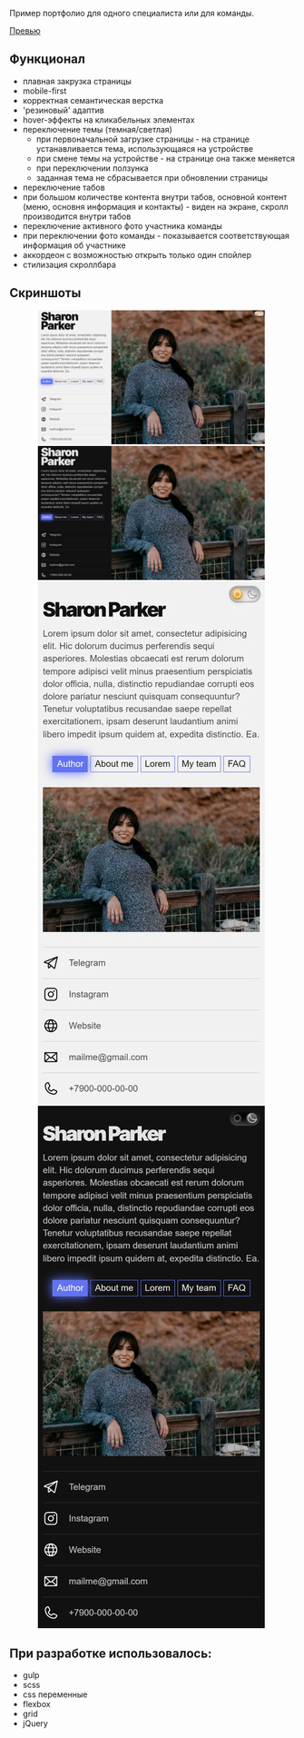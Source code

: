 Пример портфолио для одного специалиста или для команды.

[Превью](https://evgiss.github.io/Design-team-portfolio/)

## Функционал
- плавная закрузка страницы
- mobile-first
- корректная семантическая верстка
- 'резиновый' адаптив
- hover-эффекты на кликабельных элементах
- переключение темы (темная/светлая)
  - при первоначальной загрузке страницы - на странице устанавливается тема, использующаяся на устройстве
  - при смене темы на устройстве - на странице она также меняется
  - при переключении ползунка
  - заданная тема не сбрасывается при обновлении страницы
- переключение табов
- при большом количестве контента внутри табов, основной контент (меню, основня информация и контакты) - виден на экране, скролл производится внутри табов
- переключение активного фото участника команды
- при переключении фото команды - показывается соответствующая информация об участнике
- аккордеон с возможностью открыть только один спойлер
- стилизация скроллбара
 
## Скриншоты

<div align="center">
  <img src="screenshots/desktop-light.jpg" alt="preview" width="400"/>&nbsp;<img src="screenshots/desktop-dark.jpg" alt="preview" width="400"/>&nbsp;
</div>

<div align="center">
  <img src="screenshots/mobile-light.jpg" alt="preview" width="400"/>&nbsp;<img src="screenshots/mobile-dark.jpg" alt="preview" width="400"/>&nbsp;
</div>

## При разработке использовалось:
- gulp
- scss
- css переменные
- flexbox
- grid
- jQuery
